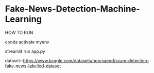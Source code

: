 # Fake-News-Detection-Machine-Learning

HOW TO RUN 

conda activate myenv

streamlit run app.py

dataset:-https://www.kaggle.com/datasets/noorsaeed/scam-detection-fake-news-labelled-dataset



